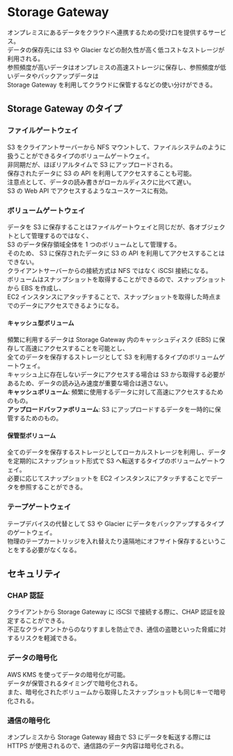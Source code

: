 # Storage Gateway  
オンプレミスにあるデータをクラウドへ連携するための受け口を提供するサービス。  
データの保存先には S3 や Glacier などの耐久性が高く低コストなストレージが利用される。  
参照頻度が高いデータはオンプレミスの高速ストレージに保存し、参照頻度が低いデータやバックアップデータは  
Storage Gateway を利用してクラウドに保管するなどの使い分けができる。  

## Storage Gateway のタイプ  

### ファイルゲートウェイ  
S3 をクライアントサーバーから NFS マウントして、ファイルシステムのように扱うことができるタイプのボリュームゲートウェイ。  
非同期だが、ほぼリアルタイムで S3 にアップロードされる。  
保存されたデータに S3 の API を利用してアクセスすることも可能。  
注意点として、データの読み書きがローカルディスクに比べて遅い。  
S3 の Web API でアクセスするようなユースケースに有効。  

### ボリュームゲートウェイ
データを S3 に保存することはファイルゲートウェイと同じだが、各オブジェクトとして管理するのではなく、  
S3 のデータ保存領域全体を 1 つのボリュームとして管理する。  
そのため、 S3 に保存されたデータに S3 の API を利用してアクセスすることはできない。  
クライアントサーバーからの接続方式は NFS ではなく iSCSI 接続になる。  
ボリュームはスナップショットを取得することができるので、スナップショットから EBS を作成し、  
EC2 インスタンスにアタッチすることで、スナップショットを取得した時点までのデータにアクセスできるようになる。  

#### キャッシュ型ボリューム  
頻繁に利用するデータは Storage Gateway 内のキャッシュディスク (EBS) に保存して高速にアクセスすることを可能とし、  
全てのデータを保存するストレージとして S3 を利用するタイプのボリュームゲートウェイ。  
キャッシュ上に存在しないデータにアクセスする場合は S3 から取得する必要があるため、データの読み込み速度が重要な場合は適さない。  
**キャッシュボリューム**: 頻繁に使用するデータに対して高速にアクセスするためのもの。  
**アップロードバッファボリューム**: S3 にアップロードするデータを一時的に保管するためのもの。  

#### 保管型ボリューム  
全てのデータを保存するストレージとしてローカルストレージを利用し、データを定期的にスナップショット形式で S3 へ転送するタイプのボリュームゲートウェイ。  
必要に応じてスナップショットを EC2 インスタンスにアタッチすることでデータを参照することができる。  

### テープゲートウェイ  
テープデバイスの代替として S3 や Glacier にデータをバックアップするタイプのゲートウェイ。  
物理のテープカートリッジを入れ替えたり遠隔地にオフサイト保存するということをする必要がなくなる。  

## セキュリティ  
### CHAP 認証  
クライアントから Storage Gateway に iSCSI で接続する際に、CHAP 認証を設定することができる。  
不正なクライアントからのなりすましを防止でき、通信の盗聴といった脅威に対するリスクを軽減できる。  

### データの暗号化  
AWS KMS を使ってデータの暗号化が可能。  
データが保管されるタイミングで暗号化される。  
また、暗号化されたボリュームから取得したスナップショットも同じキーで暗号化される。  

### 通信の暗号化  
オンプレミスから Storage Gateway 経由で S3 にデータを転送する際には HTTPS が使用されるので、通信路のデータ内容は暗号化される。  
